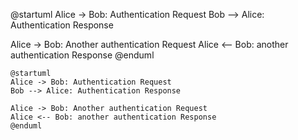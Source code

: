 @startuml
Alice -> Bob: Authentication Request
Bob --> Alice: Authentication Response

Alice -> Bob: Another authentication Request
Alice <-- Bob: another authentication Response
@enduml

```uml
@startuml
Alice -> Bob: Authentication Request
Bob --> Alice: Authentication Response

Alice -> Bob: Another authentication Request
Alice <-- Bob: another authentication Response
@enduml
```
